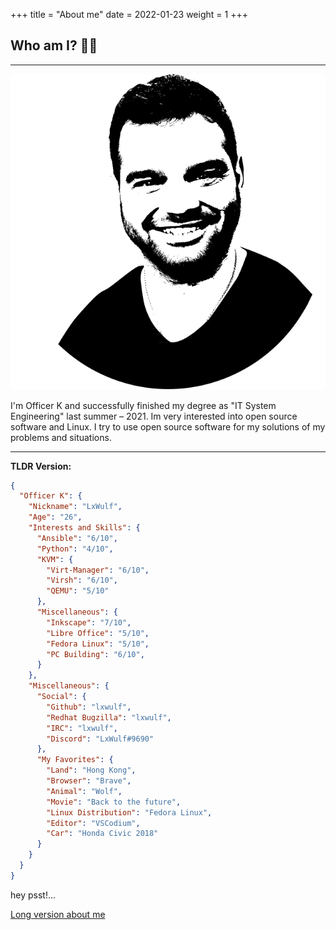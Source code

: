 +++
title = "About me"
date = 2022-01-23
weight = 1
+++

## Who am I? 🧑‍💻

---

<p class="profil"><img src="profil_op.svg"></img></p>

I'm Officer K and successfully finished my degree as "IT System Engineering" last summer – 2021.
Im very interested into open source software and Linux.
I try to use open source software for my solutions of my problems and
situations.

---

**TLDR Version:**

```json
{
  "Officer K": {
    "Nickname": "LxWulf",
    "Age": "26",
    "Interests and Skills": {
      "Ansible": "6/10",
      "Python": "4/10",
      "KVM": {
        "Virt-Manager": "6/10",
        "Virsh": "6/10",
        "QEMU": "5/10"
      },
      "Miscellaneous": {
        "Inkscape": "7/10",
        "Libre Office": "5/10",
        "Fedora Linux": "5/10",
        "PC Building": "6/10",
      }
    },
    "Miscellaneous": {
      "Social": {
        "Github": "lxwulf",
        "Redhat Bugzilla": "lxwulf",
        "IRC": "lxwulf",
        "Discord": "LxWulf#9690"
      },
      "My Favorites": {
        "Land": "Hong Kong",
        "Browser": "Brave",
        "Animal": "Wolf",
        "Movie": "Back to the future",
        "Linux Distribution": "Fedora Linux",
        "Editor": "VSCodium",
        "Car": "Honda Civic 2018"
      }
    }
  }
}
```

hey psst!...

[Long version about me](../more/more-about-me/index.html)
